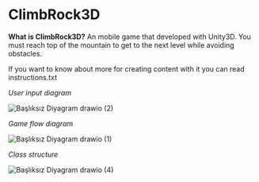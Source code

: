 # ClimbRock3D
**What is ClimbRock3D?**
An mobile game that developed with Unity3D.
You must reach top of the mountain to get to the next level while avoiding obstacles.

If you want to know about more for creating content with it you can read instructions.txt

*User input diagram*

![Başlıksız Diyagram drawio (2)](https://user-images.githubusercontent.com/44952253/183711446-9306e934-ed54-46c8-a4c0-69d44198ead6.png)

*Game flow diagram*

![Başlıksız Diyagram drawio (1)](https://user-images.githubusercontent.com/44952253/183711542-c0e3df87-03cf-4ca0-a295-32dce85e3ec9.png)

*Class structure*

![Başlıksız Diyagram drawio (4)](https://user-images.githubusercontent.com/44952253/183711322-e052d055-dbe3-4679-99b8-bf0e285ac507.png)

